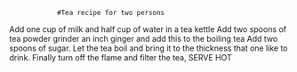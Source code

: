                 #Tea recipe for two persons



Add one cup of milk and half cup of water in a tea kettle
Add two spoons of tea powder
grinder an inch ginger and add this to the boiling tea
Add two spoons of sugar.
Let the tea boil and bring it to the thickness that one like to drink.
Finally turn off the flame and filter the tea, SERVE HOT